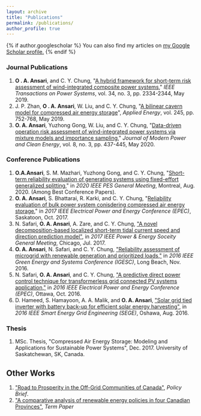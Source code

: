 ```yaml
---
layout: archive
title: "Publications"
permalink: /publications/
author_profile: true
---
```


{% if author.googlescholar %}
  You can also find my articles on <u><a href="{{author.googlescholar}}">my Google Scholar profile</a>.</u>
{% endif %}

### Journal Publications
1. **O . A. Ansari**, and C. Y. Chung, "[A hybrid framework for short-term risk assessment of wind-integrated composite power systems](https://oaansari.com/files/ansari2018.pdf)," *IEEE Transactions on Power Systems*, vol. 34, no. 3, pp. 2334-2344, May 2019.
1. J. P. Zhan, **O . A. Ansari**, W. Liu, and C. Y. Chung, "[A bilinear cavern model for compressed air energy storage](https://www.sciencedirect.com/science/article/pii/S0306261919305094)", *Applied Energy*, vol. 245, pp. 752-768, May 2019.
1. **O. A. Ansari**, Yuzhong Gong, W. Liu, and C. Y. Chung, "[Data-driven operation risk assessment of wind-integrated power systems via mixture models and importance sampling](https://oaansari.com/files/ansari2019.pdf)," *Journal of Modern Power and Clean Energy*, vol. 8, no. 3, pp. 437-445, May 2020.  

### Conference Publications
1. **O.A.Ansari**, S. M. Mazhari, Yuzhong Gong, and C. Y. Chung, "[Short-term reliability evaluation of generating systems using fixed-effort generalized splitting,](https://oaansari.com/files/20PESGM1591.pdf)" in *2020 IEEE PES General Meeting*, Montreal, Aug. 2020. (Among Best Conference Papers).
1. **O. A. Ansari**, S. Bhattarai, R. Karki, and C. Y. Chung, "[Reliability evaluation of bulk power system conisdering compressed air energy storage](https://oaansari.com/files/ansari2017.pdf)," in *2017 IEEE Electrical Power and Energy Conference (EPEC)*, Saskatoon, Oct. 2017. 
1. N. Safari, **O. A. Ansari**, A. Zare, and C. Y. Chung, ["A novel decomposition-based localized short-term tidal current speed and direction prediction model"](https://ieeexplore.ieee.org/document/8274667), in *2017 IEEE Power & Energy Soceity General Meeting*, Chicago, Jul. 2017.
1. **O. A. Ansari**, N. Safari, and C. Y. Chung, ["Reliability assessment of microgrid with renewable generation and prioritized loads,"](https://oaansari.com/files/ansari2016.pdf) in *2016 IEEE Green Energy and Systems Conference (IGESC)*, Long Beach, Nov. 2016.
1. N. Safari, **O. A. Ansari**, and C. Y. Chung, ["A predictive direct power control technique for transformerless grid connected PV systems application,"](https://ieeexplore.ieee.org/document/7771688/) in *2016 IEEE Electrical Power and Energy Conference (EPEC)*, Ottawa, Oct. 2016. 
1. D. Hameed, S. Hamayoon, A. A. Malik, and **O. A. Ansari**, ["Solar grid tied inverter with battery back-up for efficient solar energy harvesting"](https://ieeexplore.ieee.org/abstract/document/7589507), in *2016 IEEE Smart Energy Grid Engineering (SEGE)*, Oshawa, Aug. 2016. 

### Thesis
1. MSc. Thesis, "Compressed Air Energy Storage: Modeling and Applications for Sustainable Power Systems", Dec. 2017.
University of Saskatchewan, SK, Canada.

## Other Works
1. ["Road to Prosperity in the Off-Grid Communities of Canada"](https://www.dropbox.com/s/e9qdjgzz5kltcl5/Policy%20Brief%20%28Osama%20Ansari%29.pdf?dl=0), *Policy Brief*.
1. ["A comparative analysis of renewable energy policies in four Canadian Provinces"](https://www.dropbox.com/s/4wk5eitusy3huv5/Comparative%20Paper.pdf?dl=0), *Term Paper*


